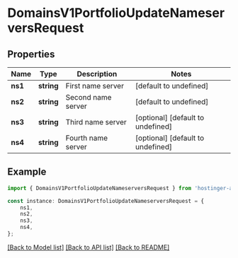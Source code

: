 # DomainsV1PortfolioUpdateNameserversRequest


## Properties

Name | Type | Description | Notes
------------ | ------------- | ------------- | -------------
**ns1** | **string** | First name server | [default to undefined]
**ns2** | **string** | Second name server | [default to undefined]
**ns3** | **string** | Third name server | [optional] [default to undefined]
**ns4** | **string** | Fourth name server | [optional] [default to undefined]

## Example

```typescript
import { DomainsV1PortfolioUpdateNameserversRequest } from 'hostinger-api-sdk';

const instance: DomainsV1PortfolioUpdateNameserversRequest = {
    ns1,
    ns2,
    ns3,
    ns4,
};
```

[[Back to Model list]](../README.md#documentation-for-models) [[Back to API list]](../README.md#documentation-for-api-endpoints) [[Back to README]](../README.md)
